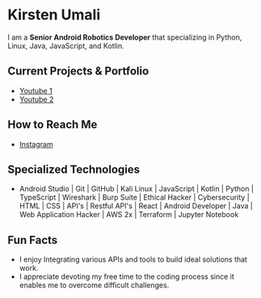 # **Kirsten Umali**

I am a **Senior Android Robotics Developer** that specializing in Python, Linux, Java, JavaScript, and Kotlin.

## Current Projects & Portfolio 
- [Youtube 1](https://youtu.be/7uv-odLEEP4?si=D5vYI9SXlxM5CMTe)
- [Youtube 2](https://youtu.be/uV3Ny2erO10?si=M7qTch0h76oA4xxr) 

## How to Reach Me
- [Instagram](https://www.instagram.com/carper_wiske?igsh=MWMxM3NmZ3Vrdjl1eA%3D%3D&utm_source=qr)

## Specialized Technologies
- Android Studio | Git | GitHub | Kali Linux | JavaScript | Kotlin | Python | TypeScript | Wireshark | Burp Suite | Ethical Hacker | Cybersecurity | HTML | CSS | API's | Restful API's | React | Android Developer | Java | Web Application Hacker | AWS 2x | Terraform | Jupyter Notebook

## Fun Facts
- I enjoy Integrating various APIs and tools to build ideal solutions that work.
- I  appreciate devoting my free time to the coding process since it enables me to overcome difficult challenges.
